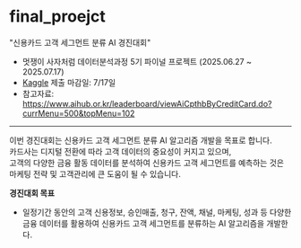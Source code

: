 # final_proejct
"신용카드 고객 세그먼트 분류 AI 경진대회"

- 멋쟁이 사자처럼 데이터분석과정 5기 파이널 프로젝트 (2025.06.27 ~ 2025.07.17)
- [Kaggle](https://www.kaggle.com/competitions/likelioneda5thfinalproject) 제출 마감일: 7/17일
- 참고자료: https://www.aihub.or.kr/leaderboard/viewAiCpthbByCreditCard.do?currMenu=500&topMenu=102

-----
이번 경진대회는 신용카드 고객 세그먼트 분류 AI 알고리즘 개발을 목표로 합니다. <br>
카드사는 디지털 전환에 따라 고객 데이터의 중요성이 커지고 있으며, <br>
고객의 다양한 금융 활동 데이터를 분석하여 신용카드 고객 세그먼트를 예측하는 것은 마케팅 전략 및 고객관리에 큰 도움이 될 수 있습니다. <br>

**경진대회 목표**
- 일정기간 동안의 고객 신용정보, 승인매출, 청구, 잔액, 채널, 마케팅, 성과 등 다양한 금융 데이터를 활용하여 신용카드 고객 세그먼트를 분류하는 AI 알고리즘을 개발한다.

